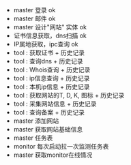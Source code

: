 - master 登录  ok
- master 邮件 ok
- master 设计"网站" 实体 ok
- 证书信息获取，dns扫描  ok
- IP属地获取，ipc查询 ok
- tool : 获取证书 + 历史记录
- tool : 查询dns + 历史记录
- tool : Whois查询 + 历史记录
- tool : ip信息查询 + 历史记录
- tool : 本机ip信息 + 历史记录
- tool : 获取网站的T, D, K, 图标 + 历史记录
- tool : 采集网站信息 + 历史记录
- tool : 查询备案 + 历史记录
- master 添加网站
- master 获取网站基础信息
- master 任务表
- monitor 每次启动拉一次监测任务表
- master 获取monitor在线情况